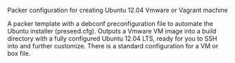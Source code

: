 Packer configuration for creating Ubuntu 12.04 Vmware or Vagrant machine

A packer template with a debconf preconfiguration file to automate the Ubuntu installer (preseed.cfg). Outputs a Vmware VM image into a build directory with a fully configured Ubuntu 12.04 LTS, ready for you to SSH into and further customize. 
There is a standard configuration for a VM or box file.